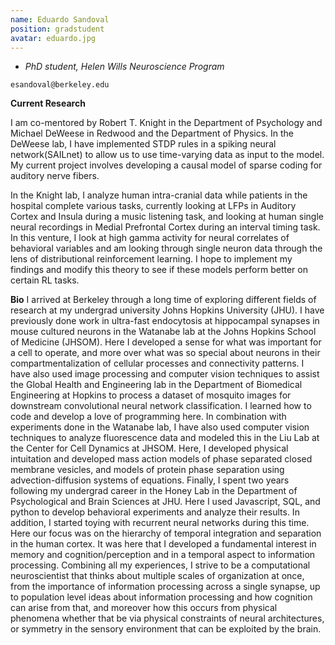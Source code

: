 ```yaml
---
name: Eduardo Sandoval
position: gradstudent
avatar: eduardo.jpg
---
```


- _PhD student, Helen Wills Neuroscience Program_<br>

<i class="fa fa-envelope-o"></i> `esandoval@berkeley.edu`

**Current Research**

I am co-mentored by Robert T. Knight in the Department of Psychology and Michael DeWeese in Redwood and the Department of Physics.
In the DeWeese lab, I have implemented STDP rules in a spiking neural network(SAILnet) to allow us to use time-varying data as input to the model. 
My current project involves developing a causal model of sparse coding for auditory nerve fibers.

In the Knight lab, I analyze human intra-cranial data while patients in the hospital complete various tasks, 
currently looking at LFPs in Auditory Cortex and Insula during a music listening task, 
and looking at human single neural recordings in Medial Prefrontal Cortex during an interval timing task. 
In this venture, I look at high gamma activity for neural correlates of behavioral variables and am looking through single neuron data through the lens of
distributional reinforcement learning. I hope to implement my findings and modify this theory to see if these models perform better on certain RL tasks.

**Bio**
I arrived at Berkeley through a long time of exploring different fields of research at my undergrad university Johns Hopkins University (JHU). I have previously done work
in ultra-fast endocytosis at hippocampal synapses in mouse cultured neurons in the Watanabe lab at the Johns Hopkins School of Medicine (JHSOM). Here I developed a sense for
what was important for a cell to operate, and more over what was so special about neurons in their compartmentalization of cellular processes and connectivity patterns.
I have also used image processing and computer vision techniques to assist the Global Health and Engineering lab in the Department of Biomedical Engineering at Hopkins
to process a dataset of mosquito images for downstream convolutional neural network classification. I learned how to code and develop a love of programming here.
In combination with experiments done in the Watanabe lab, I have also
used computer vision techniques to analyze fluorescence data and modeled this in the Liu Lab at the Center for Cell Dynamics at JHSOM. 
Here, I developed physical intuitation and developed mass action models of phase separated closed membrane vesicles, 
and models of protein phase separation using advection-diffusion systems of equations.
Finally, I spent two years following my undergrad career in the Honey Lab in the Department of Psychological and Brain Sciences at JHU. Here I used Javascript, SQL, and python to develop
behavioral experiments and analyze their results. In addition, I started toying with recurrent neural networks during this time. Here our focus was on the hierarchy
of temporal integration and separation in the human cortex. It was here that I developed a fundamental interest in memory and cognition/perception and in a 
temporal aspect to information processing.
Combining all my experiences, I strive to be a computational neuroscientist that thinks about multiple scales of organization at once, 
from the importance of information processing across a single synapse, up to population level ideas about information processing and how cognition can arise from that,
and moreover how this occurs from physical phenomena whether that be via physical constraints of neural architectures, or 
symmetry in the sensory environment that can be exploited by the brain.
